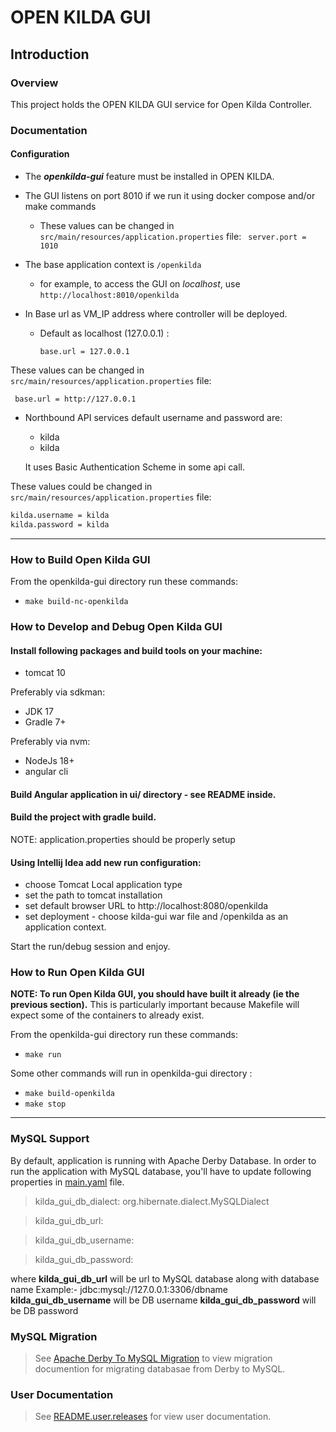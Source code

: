 # **OPEN KILDA GUI**

## Introduction

### Overview

This project holds the OPEN KILDA GUI service for Open Kilda Controller.

### Documentation

#### Configuration

* The **_openkilda-gui_** feature must be installed in OPEN KILDA.
* The GUI listens on port 8010 if we run it using docker compose and/or make commands
	+ These values can be changed in ```src/main/resources/application.properties``` file:
		``` server.port = 1010```

* The base application context is ```/openkilda```
	+ for example, to access the GUI on _localhost_, use
    `http://localhost:8010/openkilda`

* In Base url as VM_IP address where controller will be deployed.
	+ Default as localhost (127.0.0.1) :

		`base.url = 127.0.0.1`

These values can be changed in ```src/main/resources/application.properties``` file:

``` base.url = http://127.0.0.1```


* Northbound API services default username and password are:
  + kilda
  + kilda

  It uses Basic Authentication Scheme in some api call.

These values could be changed in ```src/main/resources/application.properties``` file:
```bash
kilda.username = kilda
kilda.password = kilda
```

----------
### **How to Build Open Kilda GUI**

From the openkilda-gui directory run these commands:

+ ```make build-nc-openkilda```

### **How to Develop and Debug Open Kilda GUI**

#### Install following packages and build tools on your machine:

+ tomcat 10

Preferably via sdkman:
+ JDK 17
+ Gradle 7+

Preferably via nvm:
+ NodeJs 18+
+ angular cli

#### Build Angular application in ui/ directory - see README inside.

#### Build the project with gradle build.
NOTE: application.properties should be properly setup

#### Using Intellij Idea add new run configuration:

+ choose Tomcat Local application type
+ set the path to tomcat installation
+ set default browser URL to http://localhost:8080/openkilda
+ set deployment - choose kilda-gui war file and /openkilda as an application context.

Start the run/debug session and enjoy.

### **How to Run Open Kilda GUI**

__NOTE: To run Open Kilda GUI, you should have built it already (ie the previous section).__
This is particularly important because Makefile will expect some of the
containers to already exist.

From the openkilda-gui directory run these commands:

+ ```make run```

Some other commands will run in  openkilda-gui directory :

+ ```make build-openkilda```
+ ```make stop```

----
### MySQL Support
By default, application is running with Apache Derby Database. In order to run the application with MySQL database, you'll have to update following properties in [main.yaml](/confd/vars/main.yaml) file.
>kilda_gui_db_dialect: org.hibernate.dialect.MySQLDialect

>kilda_gui_db_url:

>kilda_gui_db_username:

>kilda_gui_db_password:

where
**kilda_gui_db_url** will be url to MySQL database along with database name
Example:- jdbc:mysql://127.0.0.1:3306/dbname
**kilda_gui_db_username** will be DB username
**kilda_gui_db_password** will be DB password
### MySQL Migration
> See [Apache Derby To MySQL Migration](/docs/gui/ApacheDerbyToMySQLMigration.md) to view migration documention for migrating databasae from Derby to MySQL.


### User Documentation

> See [README.user.releases](/docs/gui/README.user.releases.md) for view user documentation.
